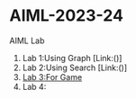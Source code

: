 # AIML-2023-24
AIML Lab
1. Lab 1:Using Graph [Link:()]
2. Lab 2:Using Search [Link:()]
3. [Lab 3:For Game](https://github.com/JayeshBansal497/AIML-2023-24/blob/main/Lab%203.ipynb)
4. Lab 4:
